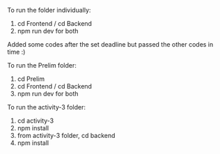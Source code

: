 To run the folder individually:
1. cd Frontend / cd Backend
2. npm run dev for both

Added some codes after the set deadline but passed the other codes in time :)

To run the Prelim folder:
1. cd Prelim
2. cd Frontend / cd Backend
3. npm run dev for both

To run the activity-3 folder:
1. cd activity-3
2. npm install
3. from activity-3 folder, cd backend
4. npm install

